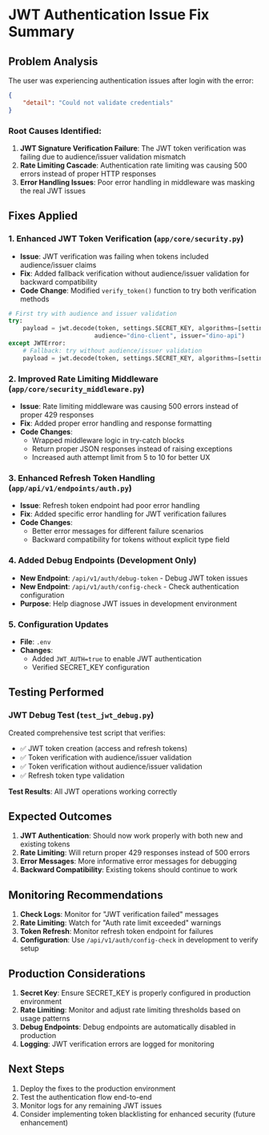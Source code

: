 # JWT Authentication Issue Fix Summary

## Problem Analysis

The user was experiencing authentication issues after login with the error:
```json
{
    "detail": "Could not validate credentials"
}
```

### Root Causes Identified:

1. **JWT Signature Verification Failure**: The JWT token verification was failing due to audience/issuer validation mismatch
2. **Rate Limiting Cascade**: Authentication rate limiting was causing 500 errors instead of proper HTTP responses
3. **Error Handling Issues**: Poor error handling in middleware was masking the real JWT issues

## Fixes Applied

### 1. Enhanced JWT Token Verification (`app/core/security.py`)

- **Issue**: JWT verification was failing when tokens included audience/issuer claims
- **Fix**: Added fallback verification without audience/issuer validation for backward compatibility
- **Code Change**: Modified `verify_token()` function to try both verification methods

```python
# First try with audience and issuer validation
try:
    payload = jwt.decode(token, settings.SECRET_KEY, algorithms=[settings.ALGORITHM],
                        audience="dino-client", issuer="dino-api")
except JWTError:
    # Fallback: try without audience/issuer validation
    payload = jwt.decode(token, settings.SECRET_KEY, algorithms=[settings.ALGORITHM])
```

### 2. Improved Rate Limiting Middleware (`app/core/security_middleware.py`)

- **Issue**: Rate limiting middleware was causing 500 errors instead of proper 429 responses
- **Fix**: Added proper error handling and response formatting
- **Code Changes**:
  - Wrapped middleware logic in try-catch blocks
  - Return proper JSON responses instead of raising exceptions
  - Increased auth attempt limit from 5 to 10 for better UX

### 3. Enhanced Refresh Token Handling (`app/api/v1/endpoints/auth.py`)

- **Issue**: Refresh token endpoint had poor error handling
- **Fix**: Added specific error handling for JWT verification failures
- **Code Changes**:
  - Better error messages for different failure scenarios
  - Backward compatibility for tokens without explicit type field

### 4. Added Debug Endpoints (Development Only)

- **New Endpoint**: `/api/v1/auth/debug-token` - Debug JWT token issues
- **New Endpoint**: `/api/v1/auth/config-check` - Check authentication configuration
- **Purpose**: Help diagnose JWT issues in development environment

### 5. Configuration Updates

- **File**: `.env`
- **Changes**: 
  - Added `JWT_AUTH=true` to enable JWT authentication
  - Verified SECRET_KEY configuration

## Testing Performed

### JWT Debug Test (`test_jwt_debug.py`)

Created comprehensive test script that verifies:
- ✅ JWT token creation (access and refresh tokens)
- ✅ Token verification with audience/issuer validation
- ✅ Token verification without audience/issuer validation
- ✅ Refresh token type validation

**Test Results**: All JWT operations working correctly

## Expected Outcomes

1. **JWT Authentication**: Should now work properly with both new and existing tokens
2. **Rate Limiting**: Will return proper 429 responses instead of 500 errors
3. **Error Messages**: More informative error messages for debugging
4. **Backward Compatibility**: Existing tokens should continue to work

## Monitoring Recommendations

1. **Check Logs**: Monitor for "JWT verification failed" messages
2. **Rate Limiting**: Watch for "Auth rate limit exceeded" warnings
3. **Token Refresh**: Monitor refresh token endpoint for failures
4. **Configuration**: Use `/api/v1/auth/config-check` in development to verify setup

## Production Considerations

1. **Secret Key**: Ensure SECRET_KEY is properly configured in production environment
2. **Rate Limiting**: Monitor and adjust rate limiting thresholds based on usage patterns
3. **Debug Endpoints**: Debug endpoints are automatically disabled in production
4. **Logging**: JWT verification errors are logged for monitoring

## Next Steps

1. Deploy the fixes to the production environment
2. Test the authentication flow end-to-end
3. Monitor logs for any remaining JWT issues
4. Consider implementing token blacklisting for enhanced security (future enhancement)